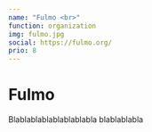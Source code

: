 ```yaml
---
name: "Fulmo <br>"
function: organization
img: fulmo.jpg
social: https://fulmo.org/
prio: 8
---
```


# Fulmo
 
Blablablablablablablabla
blablablabla

